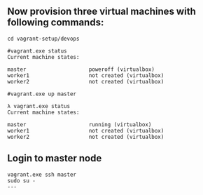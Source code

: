 ## Now provision three virtual machines with following commands:

```
cd vagrant-setup/devops
```
```
#vagrant.exe status
Current machine states:

master                    poweroff (virtualbox)
worker1                   not created (virtualbox)
worker2                   not created (virtualbox)

```

```
#vagrant.exe up master
```

```
λ vagrant.exe status
Current machine states:

master                    running (virtualbox)
worker1                   not created (virtualbox)
worker2                   not created (virtualbox)

```
## Login to master node 

```
vagrant.exe ssh master
sudo su - 
---

